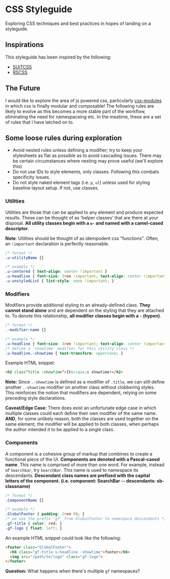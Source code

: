 # CSS Styleguide
Exploring CSS techniques and best practices in hopes of landing on a styleguide.

## Inspirations

This styleguide has been inspired by the following:

- [SUITCSS](https://suitcss.github.io/)
- [RSCSS](https://github.com/rstacruz/rscss)

## The Future

I would like to explore the area of js powered css, particularly [css-modules](https://github.com/css-modules/css-modules) in which css is finally modular and composable! The following rules are likely to evolve as this becomes a more stable part of the workflow, eliminating the need for namespaceing etc. In the meatime, these are a set of rules that I have latched on to. 

## Some loose rules during exploration

- Avoid nested rules unless defining a modifier; try to keep your stylesheets as flat as possible as to avoid cascading issues. There may be certain circumstances where nesting may prove useful (we'll explore this)
- Do not use IDs to style elements, only classes. Following this combats specificity issues.
- Do not style naked element tags (i.e. `p`, `ul`) unless used for styling baseline layout setup. If not, use classes.

### Utilities

Utilities are those that can be applied to any element and produce expected results. These can be thought of as 'helper classes' that are there at your disposal. **All utility classes begin with a `u-` and named with a camel-cased descriptor**.

**Note**: Utilities should be thought of as idempodent css "functions". Often, an `!important` declaration is perfectly reasonable.

```css
/* format */
.u-utilityName {}

/* example */
.u-centered { text-align: center !important }
.u-headline { font-size: 3rem !important; text-align: center !important; }
.u-unstyledList { list-style: none !important; }
```

### Modifiers

Modifiers provide additional styling to an already-defined class. **They cannot stand alone** and are dependent on the styling that they are attached to. To denote this relationship, **all modifier classes begin with a `-` (hypen)**.

```css
/* format */
.-modifier-name {}

/* example */
.u-headline { font-size: 3rem !important; text-align: center !important; }
/* define a 'showtime' modifier for this utility class */
.u-headline.-showtime { text-transform: uppercase; }
```

Example HTML snippet:

```html
<h2 class"title -showtime">It&rsquo;s showtime!</h2>
```

**Note:** Since `.-showtime` is defined as a modifier of `.title`, we can still define another `.-showtime` modifier on another class without clobbering styles. This reinforces the notion that modifiers are dependent, relying on some preceding style declarations.

**Caveat/Edge Case:** There does exist an unfortunate edge case in which multiple classes could each define their own modifier of the same name. **AND**, for some unlikely reason, both the classes are used together on the same element, the modifier will be applied to both classes, when perhaps the author intended it to be applied to a single class.

### Components

A component is a cohesive group of markup that combines to create a functional piece of the UI. **Components are denoted with a Pascal-cased name**. This name is comprised of more than one word. For example, instead of `Searchbar`, try `SearchBar`. This name is used to namespace its descendants. **Descendant class names are prefixed with the capital letters of the component. (i.e. component: SearchBar -- descendants: sb-classname)**

```css
/* format */
.ComponentName {}

/* example */
.GlobalFooter { padding: 2rem 5%; }
/* we use the prefix 'gf' from GlobalFooter to namespace descendants */
.gf-title { color: red; }
.gf-logo { float: left; }
```

An example HTML snippet could look like the following:

```html
<footer class="GlobalFooter">
  <h6 class="gf-title u-headline -showtime">footer</h6>
  <img src="/path/to/logo" class="gf-logo">
</footer>
```

**Question:** What happens when there's multiple `gf` namespaces?
